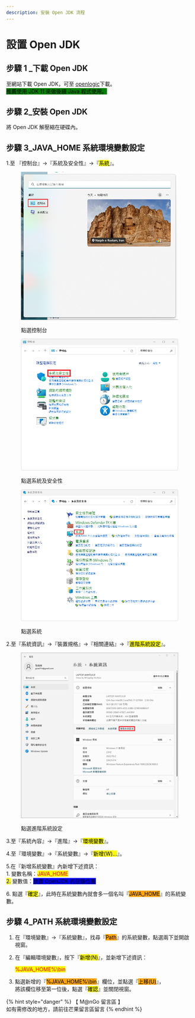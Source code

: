 ```yaml
---
description: 安裝 Open JDK 流程
---
```


# 設置 Open JDK

## 步驟 1 \_下載 Open JDK

至網站下載 Open JDK，可至 [openlogic](https://www.openlogic.com/openjdk-downloads)下載。\
<mark style="background-color:green;">推薦使用 JDK 11 來做後續 Java 程式使用。</mark>

## 步驟 2\_安裝 Open JDK

將 Open JDK 解壓縮在硬碟內。

## 步驟 3\_JAVA\_HOME 系統環境變數設定

1.至 『控制台』->『系統及安全性』->『<mark style="background-color:yellow;">系統</mark>』。

<div>

<figure><img src="../../../.gitbook/assets/0001 (1).png" alt=""><figcaption><p>點選控制台</p></figcaption></figure>

 

<figure><img src="../../../.gitbook/assets/0002 (1).png" alt=""><figcaption><p>點選系統及安全性</p></figcaption></figure>

 

<figure><img src="../../../.gitbook/assets/0003 (1).png" alt=""><figcaption><p>點選系統</p></figcaption></figure>

</div>

2.至『系統資訊』->『裝置規格』->『相關連結』->『<mark style="background-color:yellow;">進階系統設定</mark>』。

<figure><img src="../../../.gitbook/assets/0004.png" alt=""><figcaption><p>點選進階系統設定</p></figcaption></figure>

3.至『系統內容』->『進階』->『<mark style="background-color:yellow;">環境變數</mark>』。

4.至『環境變數』->『系統變數』->『<mark style="background-color:yellow;">新增(W)...</mark>』。

5.在『新增系統變數』內新增下述資訊：\
&#x20;  1\. 變數名稱：<mark style="color:red;">JAVA\_HOME</mark>\
&#x20;  <mark style="color:red;"></mark>   <mark style="color:blue;">2.</mark> 變數值：<mark style="background-color:blue;">放置 OpenJDK 的目錄位置</mark>

6\. 點選『<mark style="background-color:yellow;">確定</mark>』，此時在系統變數內就會多一個名叫『<mark style="background-color:orange;">JAVA\_HOME</mark>』的系統變數。

## 步驟 4\_PATH 系統環境變數設定

1. 在『環境變數』->『系統變數』，找尋『<mark style="background-color:orange;">Path</mark>』的系統變數，點選兩下並開啟視窗。
2.  在『編輯環境變數』，按下『<mark style="background-color:yellow;">新增(N)</mark>』，並新增下述資訊：

    <mark style="color:red;">%JAVA\_HOME%\bin</mark>
3. 點選新增的『<mark style="background-color:orange;">%JAVA\_HOME%\bin</mark>』欄位，並點選『<mark style="background-color:orange;">上移(U)</mark>』，\
   將該欄位移至第一位後，點選『<mark style="background-color:yellow;">確認</mark>』並關閉視窗。

{% hint style="danger" %}
【 M@nGo 留言區 】\
如有需修改的地方，請前往芒果留言區留言
{% endhint %}

